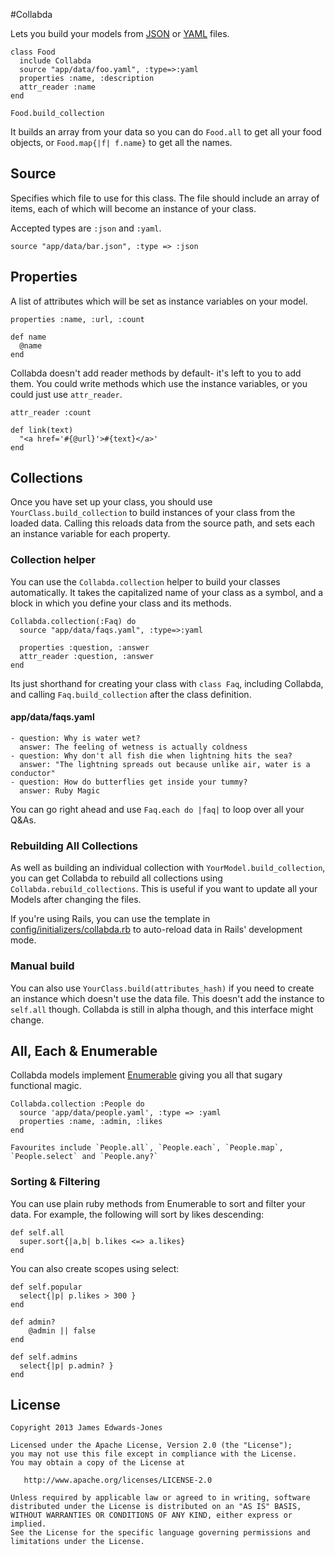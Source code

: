 #Collabda

Lets you build your models from [JSON](http://en.wikipedia.org/wiki/JSON#Examples) or [YAML](http://yaml.org/) files.

    class Food
      include Collabda
      source "app/data/foo.yaml", :type=>:yaml
      properties :name, :description
      attr_reader :name
    end

    Food.build_collection

It builds an array from your data so you can do `Food.all` to get all your food objects, or `Food.map{|f| f.name}` to get all the names.

## Source
Specifies which file to use for this class. The file should include an array of items, each of which will become an instance of your class. 

Accepted types are `:json` and `:yaml`.

    source "app/data/bar.json", :type => :json
    
## Properties
A list of attributes which will be set as instance variables on your model.

    properties :name, :url, :count
    
    def name
      @name
    end
    
Collabda doesn't add reader methods by default- it's left to you to add them. You could write methods which use the instance variables, or you could just use `attr_reader`.
    
    attr_reader :count
    
    def link(text)
      "<a href='#{@url}'>#{text}</a>'
    end

## Collections
Once you have set up your class, you should use `YourClass.build_collection` to build instances of your class from the loaded data. Calling this reloads data from the source path, and sets each an instance variable for each property.

### Collection helper
You can use the `Collabda.collection` helper to build your classes automatically. It takes the capitalized name of your class as a symbol, and a block in which you define your class and its methods.

    Collabda.collection(:Faq) do
      source "app/data/faqs.yaml", :type=>:yaml
    
      properties :question, :answer
      attr_reader :question, :answer
    end

Its just shorthand for creating your class with `class Faq`, including Collabda, and calling `Faq.build_collection` after the class definition.

#### app/data/faqs.yaml

    - question: Why is water wet?
      answer: The feeling of wetness is actually coldness
    - question: Why don't all fish die when lightning hits the sea?
      answer: "The lightning spreads out because unlike air, water is a conductor"
    - question: How do butterflies get inside your tummy?
      answer: Ruby Magic


You can go right ahead and use `Faq.each do |faq|` to loop over all your Q&As.
    
### Rebuilding All Collections
As well as building an individual collection with `YourModel.build_collection`, you can get Collabda to rebuild all collections using `Collabda.rebuild_collections`. This is useful if you want to update all your Models after changing the files.

If you're using Rails, you can use the template in [config/initializers/collabda.rb](https://github.com/Jamedjo/Collabda/blob/master/config/initializers/collabda.rb) to auto-reload data in Rails' development mode.

### Manual build
You can also use `YourClass.build(attributes_hash)` if you need to create an instance which doesn't use the data file. This doesn't add the instance to `self.all` though. Collabda is still in alpha though, and this interface might change.

## All, Each & Enumerable
Collabda models implement [Enumerable](http://ruby-doc.org/core-2.0.0/Enumerable.html) giving you all that sugary functional magic.

    Collabda.collection :People do
      source 'app/data/people.yaml', :type => :yaml
      properties :name, :admin, :likes
    end

    Favourites include `People.all`, `People.each`, `People.map`, `People.select` and `People.any?`

### Sorting & Filtering
You can use plain ruby methods from Enumerable to sort and filter your data. For example, the following will sort by likes descending:

    def self.all
      super.sort{|a,b| b.likes <=> a.likes}
    end

You can also create scopes using select:

    def self.popular
      select{|p| p.likes > 300 }
    end
    
    def admin?
        @admin || false
    end

    def self.admins
      select{|p| p.admin? }
    end


License
--------

    Copyright 2013 James Edwards-Jones

    Licensed under the Apache License, Version 2.0 (the "License");
    you may not use this file except in compliance with the License.
    You may obtain a copy of the License at

       http://www.apache.org/licenses/LICENSE-2.0

    Unless required by applicable law or agreed to in writing, software
    distributed under the License is distributed on an "AS IS" BASIS,
    WITHOUT WARRANTIES OR CONDITIONS OF ANY KIND, either express or implied.
    See the License for the specific language governing permissions and
    limitations under the License.